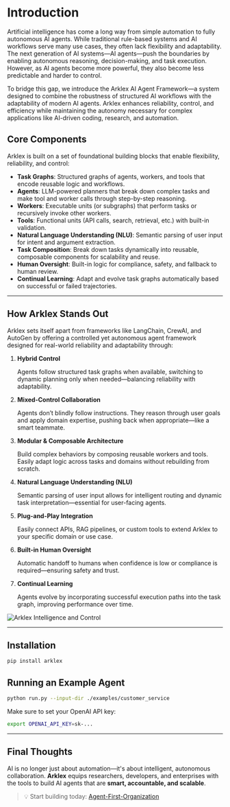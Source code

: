 # Introduction
Artificial intelligence has come a long way from simple automation to fully autonomous AI agents. While traditional rule-based systems and AI workflows serve many use cases, they often lack flexibility and adaptability. The next generation of AI systems—AI agents—push the boundaries by enabling autonomous reasoning, decision-making, and task execution. However, as AI agents become more powerful, they also become less predictable and harder to control.

To bridge this gap, we introduce the Arklex AI Agent Framework—a system designed to combine the robustness of structured AI workflows with the adaptability of modern AI agents. Arklex enhances reliability, control, and efficiency while maintaining the autonomy necessary for complex applications like AI-driven coding, research, and automation.

## **Core Components**

Arklex is built on a set of foundational building blocks that enable flexibility, reliability, and control:

* **Task Graphs**: Structured graphs of agents, workers, and tools that encode reusable logic and workflows.
* **Agents**: LLM-powered planners that break down complex tasks and make tool and worker calls through step-by-step reasoning.
* **Workers**: Executable units (or subgraphs) that perform tasks or recursively invoke other workers.
* **Tools**: Functional units (API calls, search, retrieval, etc.) with built-in validation.
* **Natural Language Understanding (NLU)**: Semantic parsing of user input for intent and argument extraction.
* **Task Composition**: Break down tasks dynamically into reusable, composable components for scalability and reuse.
* **Human Oversight**: Built-in logic for compliance, safety, and fallback to human review.
* **Continual Learning**: Adapt and evolve task graphs automatically based on successful or failed trajectories.

---
## **How Arklex Stands Out**

Arklex sets itself apart from frameworks like LangChain, CrewAI, and AutoGen by offering a controlled yet autonomous agent framework designed for real-world reliability and adaptability through:

1.  **Hybrid Control** 

    Agents follow structured task graphs when available, switching to dynamic planning only when needed—balancing reliability with adaptability.

2. **Mixed-Control Collaboration**

    Agents don’t blindly follow instructions. They reason through user goals and apply domain expertise, pushing back when appropriate—like a smart teammate.

3. **Modular & Composable Architecture**

    Build complex behaviors by composing reusable workers and tools. Easily adapt logic across tasks and domains without rebuilding from scratch.

4. **Natural Language Understanding (NLU)**

    Semantic parsing of user input allows for intelligent routing and dynamic task interpretation—essential for user-facing agents.

5. **Plug-and-Play Integration**

    Easily connect APIs, RAG pipelines, or custom tools to extend Arklex to your specific domain or use case.

6. **Built-in Human Oversight**

    Automatic handoff to humans when confidence is low or compliance is required—ensuring safety and trust.

7. **Continual Learning**

    Agents evolve by incorporating successful execution paths into the task graph, improving performance over time.



![Arklex Intelligence and Control](https://edubot-images.s3.us-east-1.amazonaws.com/qa/agent-framework.png)

---
## **Installation**

```bash
pip install arklex
```

## **Running an Example Agent**

```bash
python run.py --input-dir ./examples/customer_service 
```

Make sure to set your OpenAI API key:

```bash
export OPENAI_API_KEY=sk-...
```

---
## **Final Thoughts**

AI is no longer just about automation—it's about intelligent, autonomous collaboration. **Arklex** equips researchers, developers, and enterprises with the tools to build AI agents that are **smart, accountable, and scalable**.

> 💡 Start building today: [Agent-First-Organization](https://github.com/arklexai/Agent-First-Organization)
